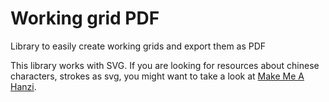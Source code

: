 # Working grid PDF
Library to easily create working grids and export them as PDF

This library works with SVG. If you are looking for resources about chinese characters, strokes as svg, you might want to take a look at [Make Me A Hanzi](https://github.com/skishore/makemeahanzi/).
